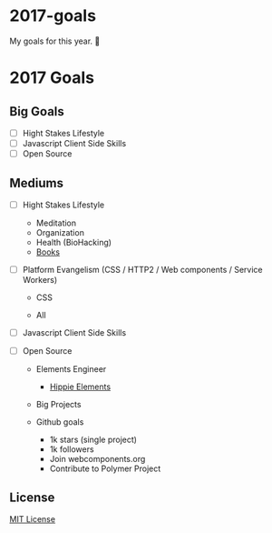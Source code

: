 # 2017-goals
My goals for this year. 🦁

# 2017 Goals

## Big Goals

- [ ] Hight Stakes Lifestyle
- [ ] Javascript Client Side Skills
- [ ] Open Source

## Mediums

- [ ] Hight Stakes Lifestyle
    - Meditation
    - Organization
    - Health (BioHacking)
    - [Books](books.md)
- [ ] Platform Evangelism (CSS / HTTP2 / Web components / Service Workers)
    - CSS
    
    - All

- [ ] Javascript Client Side Skills
- [ ] Open Source
    - Elements Engineer
        - [Hippie Elements](https://github.com/hippie-elements)
    - Big Projects
       
    - Github goals
        - 1k stars (single project)
        - 1k followers
        - Join webcomponents.org
        - Contribute to Polymer Project

## License

[MIT License](https://github.com/afonsopacifer/2017-goals/blob/master/LICENSE.md)
